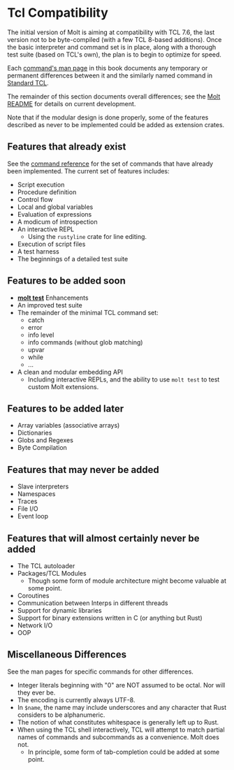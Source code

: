 # Tcl Compatibility

The initial version of Molt is aiming at compatibility with TCL 7.6, the
last version not to be byte-compiled (with a few TCL 8-based additions).
Once the basic interpreter and command set is in place, along with a thorough
test suite (based on TCL's own), the plan is to begin to optimize for speed.

Each [command's man page](./ref/reference.md) in this book documents any
temporary or permanent differences between it and the similarly named command
in [Standard TCL](http://tcl-lang.org).

The remainder of this section documents overall differences; see the
[Molt README](https://github.com/wduquette/molt) for details on current
development.

Note that if the modular design is done properly, some of the features
described as never to be implemented could be added as extension crates.

## Features that already exist

See the [command reference](./ref/reference.md) for the set of commands that
have already been implemented.  The current set of features includes:

*   Script execution
*   Procedure definition
*   Control flow
*   Local and global variables
*   Evaluation of expressions
*   A modicum of introspection
*   An interactive REPL
    *   Using the `rustyline` crate for line editing.
*   Execution of script files
*   A test harness
*   The beginnings of a detailed test suite

## Features to be added soon

*   [**molt test**](./cmdline/molt_test.md) Enhancements
*   An improved test suite
*   The remainder of the minimal TCL command set:
    *   catch
    *   error
    *   info level
    *   info commands (without glob matching)
    *   upvar
    *   while
    *   ...
*   A clean and modular embedding API
    *   Including interactive REPLs, and the ability to use
        `molt test` to test custom Molt extensions.

## Features to be added later

*   Array variables (associative arrays)
*   Dictionaries
*   Globs and Regexes
*   Byte Compilation

## Features that may never be added

*   Slave interpreters
*   Namespaces
*   Traces
*   File I/O
*   Event loop

## Features that will almost certainly never be added

*   The TCL autoloader
*   Packages/TCL Modules
    *   Though some form of module architecture might become valuable at
        some point.
*   Coroutines
*   Communication between Interps in different threads
*   Support for dynamic libraries
*   Support for binary extensions written in C (or anything but Rust)
*   Network I/O
*   OOP

## Miscellaneous Differences

See the man pages for specific commands for other differences.

*   Integer literals beginning with "0" are NOT assumed to be octal.
    Nor will they ever be.
*   The encoding is currently always UTF-8.
*   In `$name`, the name may include underscores and any character that
    Rust considers to be alphanumeric.
*   The notion of what constitutes whitespace is generally left up to Rust.
*   When using the TCL shell interactively, TCL will attempt to match
    partial names of commands and subcommands as a convenience.  Molt does not.
    *   In principle, some form of tab-completion could be added at some point.
